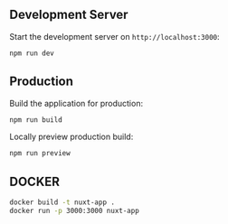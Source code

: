 ## Development Server

Start the development server on `http://localhost:3000`:

```bash
npm run dev

```

## Production

Build the application for production:

```bash
npm run build

```

Locally preview production build:

```bash
npm run preview

```

## DOCKER

```bash
docker build -t nuxt-app .
docker run -p 3000:3000 nuxt-app

```
